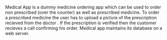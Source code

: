 Medical App is a dummy medicine ordering app which can be used to order non prescribed (over the counter) as well as prescribed medicine.
To order a prescribed medicine the user has to upload a picture of the prescription recieved from the doctor .
If the prescription is verified then the customer recieves a call confirming his order.
Medical app maintains its database on a web server.
